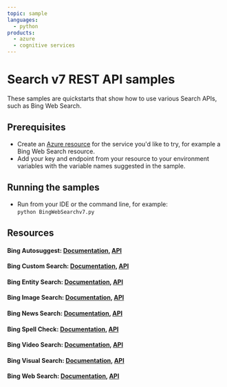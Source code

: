 ```yaml
---
topic: sample
languages:
  - python
products:
  - azure
  - cognitive services
---
```


# Search v7 REST API samples

These samples are quickstarts that show how to use various Search APIs, such as Bing Web Search.

## Prerequisites

- Create an [Azure resource](https://portal.azure.com) for the service you'd like to try, for example a Bing Web Search resource.
- Add your key and endpoint from your resource to your environment variables with the variable names suggested in the sample.

## Running the samples
- Run from your IDE or the command line, for example: <br>
`python BingWebSearchv7.py`

## Resources
#### Bing Autosuggest: [Documentation](https://docs.microsoft.com/en-us/azure/cognitive-services/bing-autosuggest/get-suggested-search-terms), [API](https://docs.microsoft.com/en-us/rest/api/cognitiveservices-bingsearch/bing-autosuggest-api-v7-reference)

#### Bing Custom Search: [Documentation](https://docs.microsoft.com/en-us/azure/cognitive-services/bing-custom-search/overview), [API](https://docs.microsoft.com/en-us/rest/api/cognitiveservices-bingsearch/bing-custom-search-api-v7-reference)

#### Bing Entity Search: [Documentation](https://docs.microsoft.com/en-us/azure/cognitive-services/bing-entities-search/overview), [API](https://westus2.dev.cognitive.microsoft.com/docs/services/7a3fb374be374859a823b79fd938cc65/operations/52069701a465405ab3286f82)

#### Bing Image Search: [Documentation](https://docs.microsoft.com/en-us/azure/cognitive-services/bing-image-search/overview), [API](https://dev.cognitive.microsoft.com/docs/services/8336afba49a84475ba401758c0dbf749/operations/571fab09dbe2d933e891028f) 

#### Bing News Search: [Documentation](https://docs.microsoft.com/en-us/azure/cognitive-services/bing-news-search/search-the-web), [API](https://westus.dev.cognitive.microsoft.com/docs/services/e5e22123c5d24f1081f63af1548defa1/operations/56f02400dbe2d91900c68553)

#### Bing Spell Check: [Documentation](https://docs.microsoft.com/en-us/azure/cognitive-services/bing-spell-check/overview), [API](https://dev.cognitive.microsoft.com/docs/services/5f7d486e04d2430193e1ca8f760cd7ed/operations/57855119bca1df1c647bc358)

#### Bing Video Search: [Documentation](https://docs.microsoft.com/en-us/azure/cognitive-services/bing-video-search/overview), [API](https://dev.cognitive.microsoft.com/docs/services/3960b4bc7b3a4bc5b97c42d78036d234/operations/56b440d2cf5ff8098cef380b)

#### Bing Visual Search: [Documentation](https://docs.microsoft.com/en-us/azure/cognitive-services/bing-visual-search/overview), [API](https://docs.microsoft.com/en-us/rest/api/cognitiveservices/bingvisualsearch/images/visualsearch)

#### Bing Web Search: [Documentation](https://docs.microsoft.com/en-us/azure/cognitive-services/bing-web-search/overview), [API](https://dev.cognitive.microsoft.com/docs/services/f40197291cd14401b93a478716e818bf/operations/56b4447dcf5ff8098cef380d/console)
